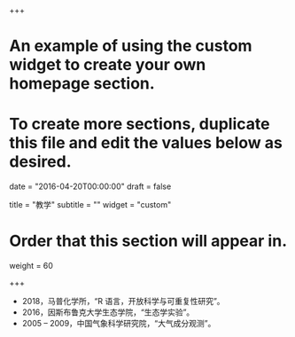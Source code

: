 +++
# An example of using the custom widget to create your own homepage section.
# To create more sections, duplicate this file and edit the values below as desired.

date = "2016-04-20T00:00:00"
draft = false

title = "教学"
subtitle = ""
widget = "custom"

# Order that this section will appear in.
weight = 60

+++

- 2018，马普化学所，“R 语言，开放科学与可重复性研究”。
- 2016，因斯布鲁克大学生态学院，“生态学实验”。
- 2005 – 2009，中国气象科学研究院，“大气成分观测”。
